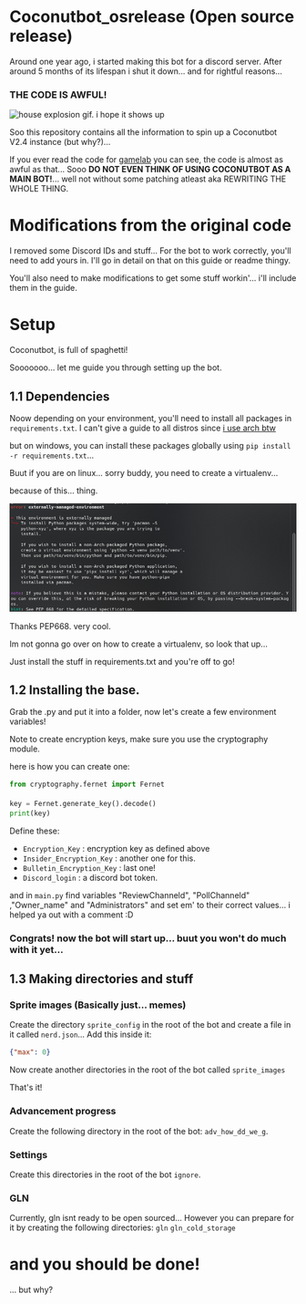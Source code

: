 # Coconutbot_osrelease (Open source release)

Around one year ago, i started making this bot for a discord server. After around 5 months of its lifespan i shut it down... and for rightful reasons...


### **THE CODE IS AWFUL!**


![house explosion gif. i hope it shows up](https://media.tenor.com/eEs1jRy5UXgAAAAC/house-explosion.gif)


Soo this repository contains all the information to spin up a Coconutbot V2.4 instance (but why?)...

If you ever read the code for [gamelab](https://github.com/Randomboixd/gamelab) you can see, the code is almost as awful as that... Sooo **DO NOT EVEN THINK OF USING COCONUTBOT AS A MAIN BOT!**... well not without some patching atleast aka REWRITING THE WHOLE THING.

# Modifications from the original code

I removed some Discord IDs and stuff... For the bot to work correctly, you'll need to add yours in. I'll go in detail on that on this guide or readme thingy.

You'll also need to make modifications to get some stuff workin'... i'll include them in the guide.

# Setup

Coconutbot, is full of spaghetti!

Sooooooo... let me guide you through setting up the bot.

## 1.1 Dependencies

Noow depending on your environment, you'll need to install all packages in `requirements.txt`. I can't give a guide to all distros since [i use arch btw](https://www.youtube.com/watch?v=ifaoKZfQpdA)

but on windows, you can install these packages globally using `pip install -r requirements.txt`...

Buut if you are on linux... sorry buddy, you need to create a virtualenv...

because of this... thing.

![externally managed environment](/images/managed.png)

Thanks PEP668. very cool.

Im not gonna go over on how to create a virtualenv, so look that up...

Just install the stuff in requirements.txt and you're off to go!

## 1.2 Installing the base.

Grab the .py and put it into a folder, now let's create a few environment variables!

Note to create encryption keys, make sure you use the cryptography module.

here is how you can create one:
 ```py
from cryptography.fernet import Fernet

key = Fernet.generate_key().decode()
print(key)
```

Define these:

- `Encryption_Key` : encryption key as defined above
- `Insider_Encryption_Key` : another one for this.
- `Bulletin_Encryption_Key` : last one!
- `Discord_login` : a discord bot token.

and in `main.py` find variables "ReviewChanneld", "PollChanneld" ,"Owner_name" and "Administrators" and set em' to their correct values... i helped ya out with a comment :D


### Congrats! now the bot will start up... buut you won't do much with it yet...

## 1.3 Making directories and stuff

### Sprite images (Basically just... memes)

Create the directory `sprite_config` in the root of the bot and create a file in it called `nerd.json`... Add this inside it:

```json
{"max": 0}
```

Now create another directories in the root of the bot called `sprite_images`

That's it!

### Advancement progress

Create the following directory in the root of the bot: `adv_how_dd_we_g`.

### Settings

Create this directories in the root of the bot `ignore`.

### GLN

Currently, gln isnt ready to be open sourced... However you can prepare for it by creating the following directories: `gln` `gln_cold_storage`

# and you should be done!

... but why?
